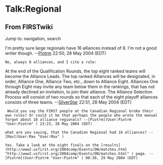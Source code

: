 # Talk:Regional

## From FIRSTwiki

Jump to: navigation, search

I'm pretty sure large regionals have 16 alliances instead of 8\. I'm not a good writer though. --[Piotrm](User:Piotrm "User:Piotrm") 22:50, 28 May 2004 (EDT)

```
No, always 8 alliances, and I cite a rule: 
```

At the end of the Qualification Rounds, the top eight ranked teams will become the Alliance Leads. The top ranked Alliances will be designated, in order, Alliance One, Alliance Two, etc., down to Alliance Eight. Alliances One through Eight may invite any team below them in the rankings, that has not already declined an invitation, to join their alliance. The Alliance Selection Process will consist of two rounds so that each of the eight playoff alliances consists of three teams. --[SilverStar](User:SilverStar "User:SilverStar") 22:51, 28 May 2004 (EDT)

```
 Would you say the FIRST people at the Canadian Regional broke their own rules? Or could it be that perhaps the people who wrote the manual forgot about 16 alliance regionals? --[Piotrm](User:Piotrm "User:Piotrm" ) 23:23, 28 May 2004 (EDT) 

what are you saying, that the Canadian Regional had 16 alliances? --[Max](User:Max "User:Max" )

Yes. Take a look at the eight finals on the [results](http://www2.usfirst.org/2004comp/Events/ON/matches.html "http://www2.usfirst.org/2004comp/Events/ON/matches.html" ) page. --[Piotrm](User:Piotrm "User:Piotrm" ) 00:30, 29 May 2004 (EDT) 
```
